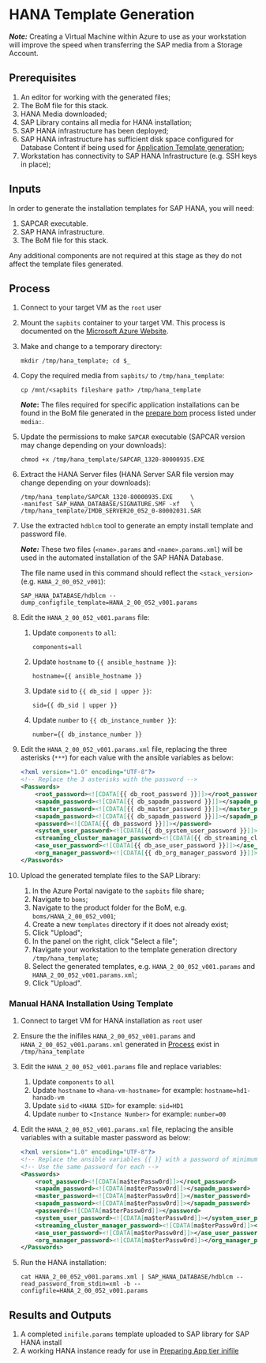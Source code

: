 # HANA Template Generation

**_Note:_** Creating a Virtual Machine within Azure to use as your workstation will improve the speed when transferring the SAP media from a Storage Account.

## Prerequisites

1. An editor for working with the generated files;
1. The BoM file for this stack.
1. HANA Media downloaded;
1. SAP Library contains all media for HANA installation;
1. SAP HANA infrastructure has been deployed;
1. SAP HANA infrastructure has sufficient disk space configured for Database Content if being used for [Application Template generation](../app/prepare-ini.md);
1. Workstation has connectivity to SAP HANA Infrastructure (e.g. SSH keys in place);

## Inputs

In order to generate the installation templates for SAP HANA, you will need:

1. SAPCAR executable.
1. SAP HANA infrastructure.
1. The BoM file for this stack.

Any additional components are not required at this stage as they do not affect the template files generated.

## Process

1. Connect to your target VM as the `root` user
1. Mount the `sapbits` container to your target VM. This process is documented on the [Microsoft Azure Website](https://docs.microsoft.com/en-us/azure/storage/blobs/storage-how-to-mount-container-linux).
1. Make and change to a temporary directory:

   `mkdir /tmp/hana_template; cd $_`

1. Copy the required media from `sapbits/` to `/tmp/hana_template`:

   `cp /mnt/<sapbits fileshare path> /tmp/hana_template`

   **_Note_:** The files required for specific application installations can be found in the BoM file generated in the [prepare bom](prepare-bom) process listed under `media:`.

1. Update the permissions to make `SAPCAR` executable (SAPCAR version may change depending on your downloads):

   `chmod +x /tmp/hana_template/SAPCAR_1320-80000935.EXE`

1. Extract the HANA Server files (HANA Server SAR file version may change depending on your downloads):

   ```text
   /tmp/hana_template/SAPCAR_1320-80000935.EXE     \
   -manifest SAP_HANA_DATABASE/SIGNATURE.SMF -xf   \
   /tmp/hana_template/IMDB_SERVER20_052_0-80002031.SAR
   ```

1. Use the extracted `hdblcm` tool to generate an empty install template and password file.

   **_Note:_** These two files (`<name>.params` and `<name>.params.xml`) will be used in the automated installation of the SAP HANA Database.

   The file name used in this command should reflect the `<stack_version>` (e.g. `HANA_2_00_052_v001`):

   `SAP_HANA_DATABASE/hdblcm --dump_configfile_template=HANA_2_00_052_v001.params`

1. Edit the `HANA_2_00_052_v001.params` file:
   1. Update `components` to `all`:

      `components=all`

   1. Update `hostname` to `{{ ansible_hostname }}`:

      `hostname={{ ansible_hostname }}`

   1. Update `sid` to `{{ db_sid | upper }}`:

      `sid={{ db_sid | upper }}`

   1. Update `number` to `{{ db_instance_number }}`:

      `number={{ db_instance_number }}`

1. Edit the `HANA_2_00_052_v001.params.xml` file, replacing the three asterisks (`***`) for each value with the ansible variables as below:

   ```xml
   <?xml version="1.0" encoding="UTF-8"?>
   <!-- Replace the 3 asterisks with the password -->
   <Passwords>
       <root_password><![CDATA[{{ db_root_password }}]]></root_password>
       <sapadm_password><![CDATA[{{ db_sapadm_password }}]]></sapadm_password>
       <master_password><![CDATA[{{ db_master_password }}]]></master_password>
       <sapadm_password><![CDATA[{{ db_sapadm_password }}]]></sapadm_password>
       <password><![CDATA[{{ db_password }}]]></password>
       <system_user_password><![CDATA[{{ db_system_user_password }}]]></system_user_password>
       <streaming_cluster_manager_password><![CDATA[{{ db_streaming_cluster_manager_password }}]]></streaming_cluster_manager_password>
       <ase_user_password><![CDATA[{{ db_ase_user_password }}]]></ase_user_password>
       <org_manager_password><![CDATA[{{ db_org_manager_password }}]]></org_manager_password>
   </Passwords>
   ```

1. Upload the generated template files to the SAP Library:
   1. In the Azure Portal navigate to the `sapbits` file share;
   1. Navigate to `boms`;
   1. Navigate to the product folder for the BoM, e.g. `boms/HANA_2_00_052_v001`;
   1. Create a new `templates` directory if it does not already exist;
   1. Click "Upload";
   1. In the panel on the right, click "Select a file";
   1. Navigate your workstation to the template generation directory `/tmp/hana_template`;
   1. Select the generated templates, e.g. `HANA_2_00_052_v001.params` and `HANA_2_00_052_v001.params.xml`;
   1. Click "Upload".

### Manual HANA Installation Using Template

1. Connect to target VM for HANA installation as `root` user
1. Ensure the the inifiles `HANA_2_00_052_v001.params` and `HANA_2_00_052_v001.params.xml` generated in [Process](#Process)  exist in `/tmp/hana_template`
1. Edit the `HANA_2_00_052_v001.params` file and replace variables:
   1. Update `components` to `all`
   1. Update `hostname` to `<hana-vm-hostname>` for example: `hostname=hd1-hanadb-vm`
   1. Update `sid` to `<HANA SID>` for example: `sid=HD1`
   1. Update `number` to `<Instance Number>` for example: `number=00`
1. Edit the `HANA_2_00_052_v001.params.xml` file, replacing the ansible variables with a suitable master password as below:

   ```xml
   <?xml version="1.0" encoding="UTF-8"?>
   <!-- Replace the ansible variables {{ }} with a password of minimum 8 characters -->
   <!-- Use the same password for each -->
   <Passwords>
       <root_password><![CDATA[ma$terPassw0rd]]></root_password>
       <sapadm_password><![CDATA[ma$terPassw0rd]]></sapadm_password>
       <master_password><![CDATA[ma$terPassw0rd]]></master_password>
       <sapadm_password><![CDATA[ma$terPassw0rd]]></sapadm_password>
       <password><![CDATA[ma$terPassw0rd]]></password>
       <system_user_password><![CDATA[ma$terPassw0rd]]></system_user_password>
       <streaming_cluster_manager_password><![CDATA[ma$terPassw0rd]]></streaming_cluster_manager_password>
       <ase_user_password><![CDATA[ma$terPassw0rd]]></ase_user_password>
       <org_manager_password><![CDATA[ma$terPassw0rd]]></org_manager_password>
   </Passwords>

1. Run the HANA installation:

   `cat HANA_2_00_052_v001.params.xml | SAP_HANA_DATABASE/hdblcm --read_password_from_stdin=xml -b --configfile=HANA_2_00_052_v001.params`

## Results and Outputs

1. A completed `inifile.params` template uploaded to SAP library for SAP HANA install
1. A working HANA instance ready for use in [Preparing App tier inifile](../app/prepare-ini.md)

